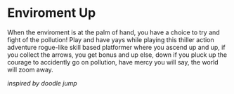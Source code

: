 # Enviroment Up

 When the enviroment is at the palm of hand, you have a choice to try and fight of the pollution! Play and have yays while playing this thiller action adventure rogue-like skill based platformer where you ascend up and up, if you collect the arrows, you get bonus and up else, down if you pluck up the courage to accidently go on pollution, have mercy you will say, the world will zoom away. 

 _inspired by doodle jump_
